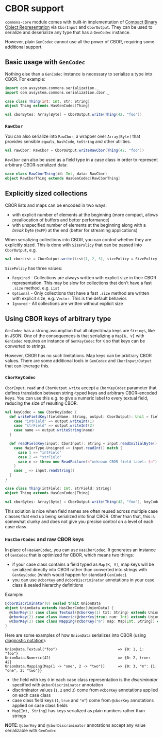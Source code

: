 # CBOR support

`commons-core` module comes with built-in implementation of [Compact Binary Object Representation](https://cbor.io/) via
`CborInput` and `CborOutput`. They can be used to serialize and deserialize any type that has a `GenCodec` instance.

However, plain `GenCodec` cannot use all the power of CBOR, requiring some additional support.

## Basic usage with `GenCodec`

Nothing else than a `GenCodec` instance is necessary to serialize a type into CBOR. For example:

```scala
import com.avsystem.commons.serialization._
import com.avsystem.commons.serialization.cbor._

case class Thing(int: Int, str: String)
object Thing extends HasGenCodec[Thing]

val cborBytes: Array[Byte] = CborOutput.write(Thing(42, "foo"))
```

### `RawCbor`

You can also serialize into `RawCbor`, a wrapper over `Array[Byte]` that provides sensible `equals`, `hashCode`,
`toString` and other utilities.

```scala
val rawCbor: RawCbor = CborOutput.writeRawCbor(Thing(42, "foo"))
```

`RawCbor` can also be used as a field type in a case class in order to represent arbitrary CBOR-serialized data:

```scala
case class RawCborThing(id: Int, data: RawCbor)
object RawCborThing extends HasGenCodec[RawCborThing]
```

## Explicitly sized collections

CBOR lists and maps can be encoded in two ways:

* with explicit number of elements at the beginning (more compact, allows preallocation of buffers and better
  performance)
* with unspecified number of elements at the beginning along with a _break_ byte (`0xFF`) at the end (better for streaming
  applications)

When serializing collections into CBOR, you can control whether they are explicitly sized. This is done with
`SizePolicy` that can be passed into `CborOutput`, e.g.

```scala
val cborList = CborOutput.write(List(1, 2, 3), sizePolicy = SizePolicy.Required)
```

`SizePolicy` has three values:

* `Required` - Collections are always written with explicit size in their CBOR representation. This may be slow for
  collections that don't have a fast `.size` method, e.g. `List`
* `Optional` - Only collections that have a fast `.size` method are written with explicit size, e.g. `Vector`. This is
  the default behavior.
* `Ignored` - All collections are written without explicit size

## Using CBOR keys of arbitrary type

`GenCodec` has a strong assumption that all object/map keys are `String`s, like in JSON. One of the consequences is that
serializing a `Map[K, V]` with `GenCodec` requires an instance of `GenKeyCodec` for `K` so that keys can be converted to
strings.

However, CBOR has no such limitations. Map keys can be arbitrary CBOR values. There are some additional tools
in `GenCodec` and `CborInput/Output` that can leverage this.

### `CborKeyCodec`

`CborInput.read` and `CborOutput.write` accept a `CborKeyCodec` parameter that defines translation between string-typed
keys and arbitrary CBOR-encoded keys. You can use this e.g. to give a numeric label to every textual field, reducing the
size of resulting CBOR.

```scala
val keyCodec = new CborKeyCodec {
  def writeFieldKey(fieldName: String, output: CborOutput): Unit = fieldName match {
    case "intField" => output.writeInt(1)
    case "strField" => output.writeInt(2)
    case name => output.writeString(name)
  }

  def readFieldKey(input: CborInput): String = input.readInitialByte().majorType match {
    case MajorType.Unsigned => input.readInt() match {
      case 1 => "intField"
      case 2 => "strField"
      case n => throw new ReadFailure(s"unknown CBOR field label: $n")
    }
    case _ => input.readString()
  }
}

case class Thing(intField: Int, strField: String)
object Thing extends HasGenCodec[Thing]

val cborBytes: Array[Byte] = CborOutput.write(Thing(42, "foo"), keyCodec)
```

This solution is nice when field names are often reused across multiple case classes that end up being serialized into
final CBOR. Other than that, this is somewhat clunky and does not give you precise control on a level of each case
class.

### `HasCborCodec` and raw CBOR keys

In place of `HasGenCodec`, you can use `HasCborCodec`. It generates an instance of `GenCodec` that is optimized for
CBOR, which means two things:

* if your case class contains a field typed as `Map[K, V]`, map keys will be serialized directly into CBOR rather than
  converted into strings with `GenKeyCodec` (which would happen for standard `GenCodec`).
* you can use `@cborKey` and `@cborDiscriminator` annotations in your case class & sealed hierarchy definitions

Example:

```scala
@cborDiscriminator(0) sealed trait UnionData
object UnionData extends HasCborCodec[UnionData] {
  @cborKey(1) case class Textual(@cborKey(1) txt: String) extends UnionData
  @cborKey(2) case class Numeric(@cborKey(true) num: Int) extends UnionData
  @cborKey(3) case class Mapping(@cborKey("m") map: Map[Int, String]) extends UnionData
}
```

Here are some examples of how `UnionData` serializes into CBOR (using [diagnostic notation](http://cbor.me)):

```
UnionData.Textual("foo")                            => {0: 1, 1: "foo"}
UnionData.Numeric(42)                               => {0: 2, true: 42}
UnionData.Mapping(Map(1 -> "one", 2 -> "two"))      => {0: 3, "m": {1: "one", 2: "two"}}
```

* the field with key `0` in each case class representation is the _discriminator_ specified with
  `@cborDiscriminator` annotation
* discriminator values (`1`, `2` and `3`) come from `@cborKey` annotations applied on each case class
* case class field keys (`1`, `true` and `"m"`) come from `@cborKey` annotations applied on case class fields
* `Map[Int, String]` has keys serialized as plain numbers rather than strings

**NOTE**: `@cborKey` and `@cborDiscriminator` annotations accept any value serializable with `GenCodec`
